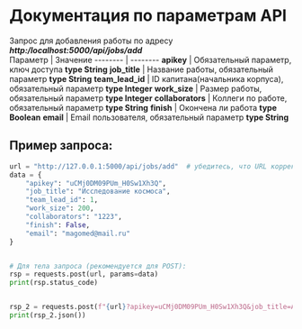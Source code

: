 # Документация по параметрам API 

Запрос для добавления работы по адресу ***http:/localhost:5000/api/jobs/add***\
Параметр | Значение
-------- | --------
**apikey** | Обязательный параметр, ключ доступа **type String**
**job_title** | Название работы, обязательный параметр **type String**
**team_lead_id** | ID капитана(начальника корпуса), обязательный параметр **type Integer**
**work_size** | Размер работы, обязательный параметр **type Integer**
**collaborators** | Коллеги по работе, обязательный параметр **type String**
**finish** | Окончена ли работа **type Boolean**
**email** | Email пользователя, обязательный параметр **type String**


## Пример запроса: 
```python 
url = "http://127.0.0.1:5000/api/jobs/add"  # убедитесь, что URL корректен
data = {
    "apikey": "uCMj0DM09PUm_H0Sw1Xh3Q",
    "job_title": "Исследование космоса",
    "team_lead_id": 1,
    "work_size": 200,
    "collaborators": "1223",
    "finish": False,
    "email": "magomed@mail.ru"
}


# Для тела запроса (рекомендуется для POST):
rsp = requests.post(url, params=data)
print(rsp.status_code)


rsp_2 = requests.post(f"{url}?apikey=uCMj0DM09PUm_H0Sw1Xh3Q&job_title=Asist&team_lead_id=12&work_size=200&collaborators=123&finish=True&email=magomed@mail.ru")
print(rsp_2.json())
```